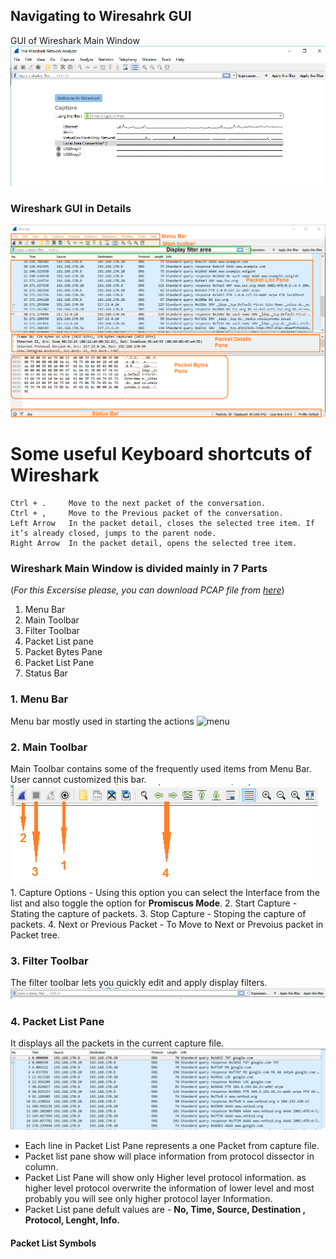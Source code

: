 ## Navigating to Wiresahrk GUI
GUI of Wireshark Main Window 
![dashboard](images/1gui.png)

### Wireshark GUI in Details
![GUI](images/2gui.png)

# Some useful Keyboard shortcuts of Wireshark
```
Ctrl + .     Move to the next packet of the conversation.
Ctrl + ,     Move to the Previous packet of the conversation.
Left Arrow   In the packet detail, closes the selected tree item. If it’s already closed, jumps to the parent node.
Right Arrow  In the packet detail, opens the selected tree item.
```
### Wireshark Main Window is divided mainly in 7 Parts
(_For this Excersise please, you can download PCAP file from [here](https://wiki.wireshark.org/SampleCaptures?action=AttachFile&do=get&target=dns.cap)_)

1. Menu Bar
2. Main Toolbar
3. Filter Toolbar
4. Packet List pane
5. Packet Bytes Pane
6. Packet List Pane
7. Status Bar


### 1. Menu Bar
Menu bar mostly used in starting the actions
![menu](images/3menu.png)

### 2. Main Toolbar
Main Toolbar contains some of the frequently used items from Menu Bar.
User cannot customized this bar.
![tool](images/4tool.png)
    1. Capture Options          - Using this option you can select the Interface from the list and also toggle the option for                                             **Promiscus Mode**.
    2. Start Capture            - Stating the capture of packets.
    3. Stop Capture             - Stoping the capture of packets.
    4. Next or Previous Packet  - To Move to Next or Prevoius packet in Packet tree. 

### 3. Filter Toolbar
The filter toolbar lets you quickly edit and apply display filters. 
![filter](images/5filter.png)

### 4. Packet List Pane
It displays all the packets in the current capture file.
![plist](images/6plist.png)

- Each line in Packet List Pane represents a one Packet from capture file.
- Packet list pane show will place information from protocol dissector in column.
- Packet List Pane will show only Higher level protocol information. as higher level protocol overwrite the information of lower level     and most probably you will see only higher protocol layer Information. 
- Packet List pane defult values are - 
  **No, Time, Source, Destination , Protocol, Lenght, Info.**
 #### Packet List Symbols
 
